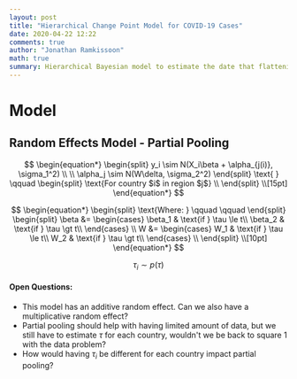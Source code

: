 ```yaml
---
layout: post
title: "Hierarchical Change Point Model for COVID-19 Cases"
date: 2020-04-22 12:22
comments: true
author: "Jonathan Ramkissoon"
math: true
summary: Hierarchical Bayesian model to estimate the date that flattening of new COVID-19 cases started in all countries.
---
```



# Model

## Random Effects Model - Partial Pooling


$$
\begin{equation*}
  \begin{split}
    y_i \sim N(X_i\beta + \alpha_{j(i)}, \sigma_1^2) \\ \\
    \alpha_j \sim N(W\delta, \sigma_2^2)
  \end{split}
  \text{ } \qquad
  \begin{split}
    \text{For country $i$ in region $j$} \\
  \end{split}
  \\[15pt]
\end{equation*}
$$

$$
\begin{equation*}
\begin{split} \text{Where: } \qquad \qquad \end{split}
\begin{split}
\beta &= \begin{cases}
  \beta_1 & \text{if } \tau \le t\\
  \beta_2 & \text{if } \tau \gt t\\
\end{cases} \\
W &= \begin{cases}
  W_1 & \text{if } \tau \le t\\
  W_2 & \text{if } \tau \gt t\\
\end{cases} \\
\end{split}
\\[10pt]
\end{equation*}
$$

$$\tau_i \sim p(\tau)$$

#### Open Questions:
- This model has an additive random effect. Can we also have a multiplicative random effect?
- Partial pooling should help with having limited amount of data, but we still have to estimate $\tau$ for each country, wouldn't we be back to square 1 with the data problem?
- How would having $\tau_i$ be different for each country impact partial pooling?
